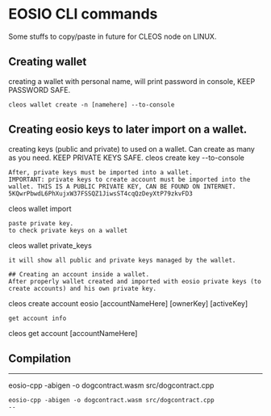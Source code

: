 # EOSIO CLI commands

Some stuffs to copy/paste in future for CLEOS node on LINUX.

## Creating wallet

creating a wallet with personal name, will print password in console, KEEP PASSWORD SAFE.
```
cleos wallet create -n [namehere] --to-console
```
## Creating eosio keys to later import on a wallet.
creating keys (public and private) to used on a wallet. Can create as many as you need. KEEP PRIVATE KEYS SAFE.
cleos create key --to-console
```
After, private keys must be imported into a wallet.
IMPORTANT: private keys to create account must be imported into the wallet. THIS IS A PUBLIC PRIVATE KEY, CAN BE FOUND ON INTERNET.
5KQwrPbwdL6PhXujxW37FSSQZ1JiwsST4cqQzDeyXtP79zkvFD3
```
cleos wallet import
```
paste private key.
to check private keys on a wallet
```
cleos wallet private_keys
```
it will show all public and private keys managed by the wallet.

## Creating an account inside a wallet.
After properly wallet created and imported with eosio private keys (to create accounts) and his own private key.
```
cleos create account eosio [accountNameHere] [ownerKey] [activeKey]
```
get account info
```
cleos get account [accountNameHere]

## Compilation
---
eosio-cpp -abigen -o dogcontract.wasm src/dogcontract.cpp
```
eosio-cpp -abigen -o dogcontract.wasm src/dogcontract.cpp
--





